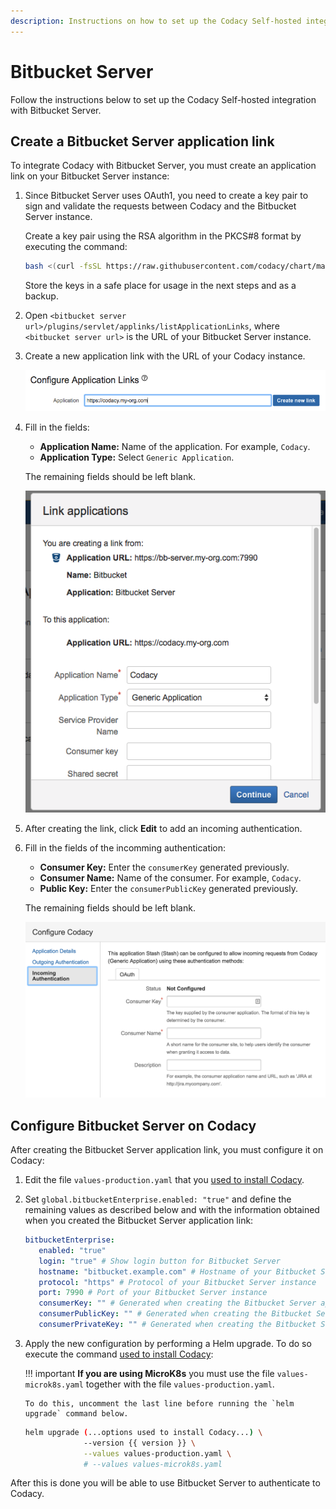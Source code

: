 ```yaml
---
description: Instructions on how to set up the Codacy Self-hosted integration with Bitbucket Server.
---
```


# Bitbucket Server

Follow the instructions below to set up the Codacy Self-hosted integration with Bitbucket Server.

## Create a Bitbucket Server application link

To integrate Codacy with Bitbucket Server, you must create an application link on your Bitbucket Server instance:

1.  Since Bitbucket Server uses OAuth1, you need to create a key pair to sign and validate the requests between Codacy and the Bitbucket Server instance.

    Create a key pair using the RSA algorithm in the PKCS#8 format by executing the command:

    ```bash
    bash <(curl -fsSL https://raw.githubusercontent.com/codacy/chart/master/docs/configuration/integrations/generate-bitbucket-server-secrets.sh)
    ```

    Store the keys in a safe place for usage in the next steps and as a backup.

2.  Open `<bitbucket server url>/plugins/servlet/applinks/listApplicationLinks`, where `<bitbucket server url>` is the URL of your Bitbucket Server instance.

3.  Create a new application link with the URL of your Codacy instance.

    ![Bitbucket Server application link](images/bitbucket-server-application-link.png)

4.  Fill in the fields:

    -   **Application Name:** Name of the application. For example, `Codacy`.
    -   **Application Type:** Select `Generic Application`.

    The remaining fields should be left blank.

    ![Bitbucket Server application link naming](images/bitbucket-server-link-naming.png)

5.  After creating the link, click **Edit** to add an incoming authentication.

6.  Fill in the fields of the incomming authentication:

    -   **Consumer Key:** Enter the `consumerKey` generated previously.
    -   **Consumer Name:** Name of the consumer. For example, `Codacy`.
    -   **Public Key:** Enter the `consumerPublicKey` generated previously.

    The remaining fields should be left blank.

    ![Bitbucket Server incomming authentication](images/bitbucket-server-incoming-authentication.png)

## Configure Bitbucket Server on Codacy

After creating the Bitbucket Server application link, you must configure it on Codacy:

1.  Edit the file `values-production.yaml` that you [used to install Codacy](../../index.md#helm-upgrade).

2.  Set `global.bitbucketEnterprise.enabled: "true"` and define the remaining values as described below and with the information obtained when you created the Bitbucket Server application link:

    ```yaml
    bitbucketEnterprise:
       enabled: "true"
       login: "true" # Show login button for Bitbucket Server
       hostname: "bitbucket.example.com" # Hostname of your Bitbucket Server instance
       protocol: "https" # Protocol of your Bitbucket Server instance
       port: 7990 # Port of your Bitbucket Server instance
       consumerKey: "" # Generated when creating the Bitbucket Server application link
       consumerPublicKey: "" # Generated when creating the Bitbucket Server application link
       consumerPrivateKey: "" # Generated when creating the Bitbucket Server application link
    ```

3.  Apply the new configuration by performing a Helm upgrade. To do so execute the command [used to install Codacy](../../index.md#helm-upgrade):

    !!! important
        **If you are using MicroK8s** you must use the file `values-microk8s.yaml` together with the file `values-production.yaml`.
        
        To do this, uncomment the last line before running the `helm upgrade` command below.

    ```bash
    helm upgrade (...options used to install Codacy...) \
                 --version {{ version }} \
                 --values values-production.yaml \
                 # --values values-microk8s.yaml
    ```

After this is done you will be able to use Bitbucket Server to authenticate to Codacy.
